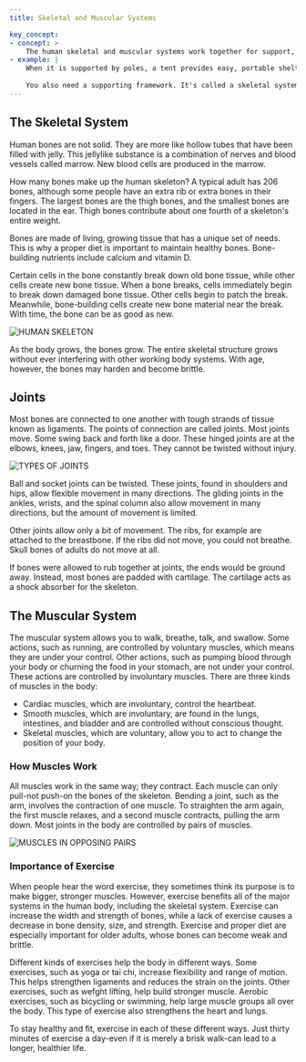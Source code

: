 ```yaml
---
title: Skeletal and Muscular Systems

key_concept:
- concept: >
    The human skeletal and muscular systems work together for support, protection, and movement.
- example: |
    When it is supported by poles, a tent provides easy, portable shelter for campers. However, hove you ever forgotten to bring tent poles? Without a framework, the tent collapses to the ground.
    
    You also need a supporting framework. It's called a skeletal system. Together, your skeletal and muscular systems support and protect you. They also do what a tent can't. They let you move.
---
```

## The Skeletal System

Human bones are not solid. They are more like hollow tubes that have been filled with jelly. This jellylike substance is a combination of nerves and blood vessels called marrow. New blood cells are produced in the marrow.

How many bones make up the human skeleton? A typical adult has 206 bones, although some people have an extra rib or extra bones in their fingers. The largest bones are the thigh bones, and the smallest bones are located in the ear. Thigh bones contribute about one fourth of a skeleton's entire weight. 

Bones are made of living, growing tissue that has a unique set of needs. This is why a proper diet is important to maintain healthy bones. Bone-building nutrients include calcium and vitamin D.

Certain cells in the bone constantly break down old bone tissue, while other cells create new bone tissue. When a bone breaks, cells immediately begin to break down damaged bone tissue. Other cells begin to patch the break. Meanwhile, bone-building cells create new bone material near the break. With time, the bone can be as good as new.

![HUMAN SKELETON]()

As the body grows, the bones grow. The entire skeletal structure grows without ever interfering with other working body systems. With age, however, the bones may harden and become brittle.

## Joints

Most bones are connected to one another with tough strands of tissue known as ligaments. The points of connection are called joints. Most joints move. Some swing back and forth like a door. These hinged joints are at the elbows, knees, jaw, fingers, and toes. They cannot be twisted without injury.

![TYPES OF JOINTS]()

Ball and socket joints can be twisted. These joints, found in shoulders and hips, allow flexible movement in many directions. The gliding joints in the ankles, wrists, and the spinal column also allow movement in many directions, but the amount of movement is limited.

Other joints allow only a bit of movement. The ribs, for example are attached to the breastbone. If the ribs did not move, you could not breathe. Skull bones of adults do not move at all.

If bones were allowed to rub together at joints, the ends would be ground away. Instead, most bones are padded with cartilage. The cartilage acts as a shock absorber for the skeleton.

## The Muscular System

The muscular system allows you to walk, breathe, talk, and swallow. Some actions, such as running, are controlled by voluntary muscles, which means they are under your control. Other actions, such as pumping blood through your body or churning the food in your stomach, are not under your control. These actions are controlled by involuntary muscles. There are three kinds of muscles in the body:

  * Cardiac muscles, which are involuntary, control the heartbeat.
  * Smooth muscles, which are involuntary, are found in the lungs, intestines, and bladder and are controlled without conscious thought.
  * Skeletal muscles, which are voluntary, allow you to act to change the position of your body.

### How Muscles Work

All muscles work in the same way; they contract. Each muscle can only pull-not push-on the bones of the skeleton. Bending a joint, such as the arm, involves the contraction of one muscle. To straighten the arm again, the first muscle relaxes, and a second muscle contracts, pulling the arm down. Most joints in the body are controlled by pairs of muscles.

![MUSCLES IN OPPOSING PAIRS]()

### Importance of Exercise

When people hear the word exercise, they sometimes think its purpose is to make bigger, stronger muscles. However, exercise benefits all of the major systems in the human body, including the skeletal system. Exercise can increase the width and strength of bones, while a lack of exercise causes a decrease in bone density, size, and strength. Exercise and proper diet are especially important for older adults, whose bones can become weak and brittle.

Different kinds of exercises help the body in different ways. Some exercises, such as yoga or tai chi, increase flexibility and range of motion. This helps strengthen ligaments and reduces the strain on the joints. Other exercises, such as wefght lifting, help build stronger muscle. Aerobic exercises, such as bicycling or swimming, help large muscle groups all over the body. This type of exercise also strengthens the heart and lungs.

To stay healthy and fit, exercise in each of these different ways. Just thirty minutes of exercise a day-even if it is merely a brisk walk-can lead to a longer, healthier life.